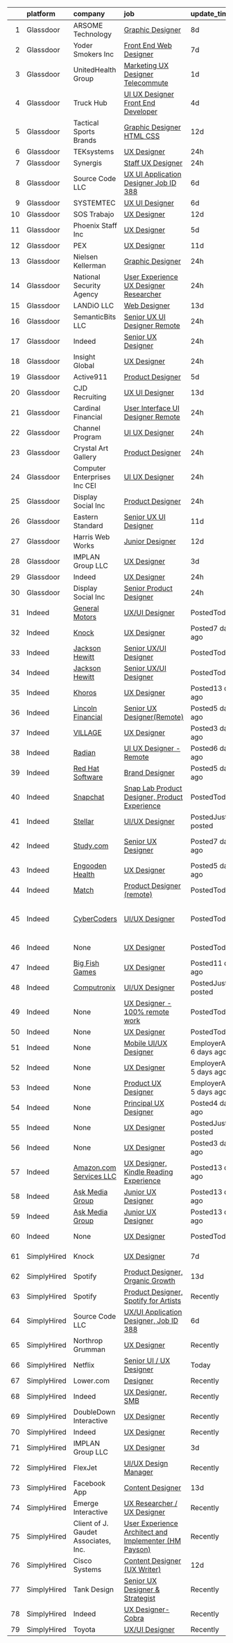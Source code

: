 

|    | platform    | company                                                                 | job                                                                                                                                                                                                                                                                                                                                                                                                                                                                                                                                                                                                                                                                                                                                                                                                                                                                                                                                                                                                                                                                                                                                                                                                                                                                                                                           | update_time               | location                                                 |
|---:|:------------|:------------------------------------------------------------------------|:------------------------------------------------------------------------------------------------------------------------------------------------------------------------------------------------------------------------------------------------------------------------------------------------------------------------------------------------------------------------------------------------------------------------------------------------------------------------------------------------------------------------------------------------------------------------------------------------------------------------------------------------------------------------------------------------------------------------------------------------------------------------------------------------------------------------------------------------------------------------------------------------------------------------------------------------------------------------------------------------------------------------------------------------------------------------------------------------------------------------------------------------------------------------------------------------------------------------------------------------------------------------------------------------------------------------------|:--------------------------|:---------------------------------------------------------|
|  1 | Glassdoor   | ARSOME Technology                                                       | [Graphic Designer](https://www.glassdoor.com/partner/jobListing.htm?pos=125&ao=1110586&s=58&guid=0000017e23db6dbbbb25164506a572d9&src=GD_JOB_AD&t=SR&vt=w&ea=1&cs=1_c16c5d3e&cb=1641279090459&jobListingId=1007529154973&cpc=036CEF58F9688075&jrtk=3-0-1fohtmrf03o7m001-1fohtmrfdu48m801-e93eb745f665b2c8--6NYlbfkN0Cp_WSJKd_Pz82imZmURPbhd3kYBsiZi4lpMLOH6vOlLMSuHo3_KplJgJTQ1p1JWB6FpuGjP6a-F6efkannkN7-g0T0UWV6FoJ-c6-GXvZjOpnSUryE7PRcD0QBiDnOx7OUdp0Ef4wOJKw_D7LBH2fT8TLqYPGE5DfAB56XZ9CspsHrKvhTfn_Zwl1mro0ycfCTFIaGWElAo4YVEp0jRMh03wN0PypotMDtWlfBJ1B9ve-KdGuHSv-KH5YXagGsp9AvO0rwiIR3BFj0sFw-4hCdW5kZMw0z5wZZhIUiVKEHmC-llW-kK5oDXezdA3Wqg49Kiaz5SO0IIv3QVjBhGSix-2P-SWE-B5KzaDNN_T_XrQHrjeiT83Gor1wjSo7i_SVbDSgy4cKk7gBVRxLH_fbBd98S-EmxkfG-d9hxuvsrrn9CJTGD8vd84TldETxLd3X3038DrVUcOLEh-wTApG_mCyFeuI7EV1d9g7kHqRYKqg%3D%3D)                                                                                                                                                                                                                                                                                                                                                                                                                                                                                       | 8d                        | Hartford, CT                                             |
|  2 | Glassdoor   | Yoder Smokers Inc                                                       | [Front End Web Designer](https://www.glassdoor.com/partner/jobListing.htm?pos=104&ao=1110586&s=58&guid=0000017e23db6dbbbb25164506a572d9&src=GD_JOB_AD&t=SR&vt=w&ea=1&cs=1_06fb4040&cb=1641279090453&jobListingId=1007531161720&cpc=F5D43257E3E73E36&jrtk=3-0-1fohtmrf03o7m001-1fohtmrfdu48m801-6aa9d292058de38e--6NYlbfkN0C2SVAOpOeIWQkPp9EeCSLxTLheLRty2uanDx8E9nXZ3nTSPwj8hfD9xU37MquzBMTS9vSdm0ANnolAix31sbNjT7gqTuDmUAZyQ3hqSfhjnsd8njFkE_6sI-4NGj9vBFrVtwsvqc3yp8wdPgcQRGonz4X_-esot6b2pUxyFKsHnem2WB0vgq1N95TYW8nyMSlRPT8EOIrGwybdUxhPnJoP5Rc2Zs3zFPsiawdUP1HLBqtILKwayOvex65lX_zoUtWADvfRnXjFk51XMRoe8umLK2_VbZXttY8WdVR9rp9Z3XJybh32MfQVTJ3FklSTR06FFQtncY02muTsToLapI67VgFQmUeWfbdq20YTfObS6TBlMFYMTq1EWY0AHKwBXBMoQOPahOB3PkjyOAYW_w-bkJR8TdmvZx1RAT2p4BlqhgI_vXbIEr2Y6mGYhhLEasMt5Zd6DBUZDOkGPgLW0uUUrubzYp25O9QeDc6qiEFzcLXhZ7tB1AKxzrcvfTLaXtc%3D)                                                                                                                                                                                                                                                                                                                                                                                                                                                               | 7d                        | Hutchinson, KS                                           |
|  3 | Glassdoor   | UnitedHealth Group                                                      | [Marketing UX Designer   Telecommute](https://www.glassdoor.com/partner/jobListing.htm?pos=126&ao=1110586&s=58&guid=0000017e23db6dbbbb25164506a572d9&src=GD_JOB_AD&t=SR&vt=w&cs=1_8d52568f&cb=1641279090458&jobListingId=1007538911808&cpc=6A22310A23505C64&jrtk=3-0-1fohtmrf03o7m001-1fohtmrfdu48m801-a393f5f41bc43c1c--6NYlbfkN0C8O9VKdOj_1Zh75e9_CvYhSsWVxS1Pvi5WUWhsf4w7FMjSTAowmFFoqVM-XPTMH2rrtGImdO7zLEg_F_4FBv5mO7ikunqI3rhjuxXCmQGc7UhjCZ-rmOQJ4WB_wFrlrqDEetdFyURXwl_Y89UrXIBLJzJK0Ax8ZPJH_c0iMuohTMtrKdUVZLY2RCkKNgc7YAyQLU9vGMJTRxr7QUyuvS95y5xmgqBeX_PT-DT353A6UrTvTn4mebUe-REM9yRN9GAiKxkNpg1GG85K_JV6PckOGvgEqvKi_gdngWUkEuijMAedqqZX5GvfyaWKfB5nBfW2qkdBj9vzmQaiJD4maWi9EMJwUSItzSiWRRlc8EH_9V84jJd4eBnxdpy-c-JBeDELDT8DktD6ZKouE3RjPem2Uzz0OTW96GToaofOCl-_JA%3D%3D)                                                                                                                                                                                                                                                                                                                                                                                                                                                                                                                                         | 1d                        | Indianapolis, IN                                         |
|  4 | Glassdoor   | Truck Hub                                                               | [UI   UX Designer  Front End Developer ](https://www.glassdoor.com/partner/jobListing.htm?pos=111&ao=1110586&s=58&guid=0000017e23db6dbbbb25164506a572d9&src=GD_JOB_AD&t=SR&vt=w&ea=1&cs=1_7c7b7b27&cb=1641279090454&jobListingId=1007534761777&cpc=F793441F64F6F721&jrtk=3-0-1fohtmrf03o7m001-1fohtmrfdu48m801-bc01dcf79fd546f1--6NYlbfkN0CJXu1NPOpwz58AowAQdgaMxN2-dVWuUdxFGqPUAjuE_IHal70SIYX98TzuM5-1IRvy1UCxGLOcyNNQzyHcEhktOQ-LGAT5EEeEqRt5oYcfA74XEacn4SneQLsFIXHM70WJiIJlLzKAX7h8DKB5Mpf_Hl5S6rqvu9AV5wCXq0Qm8GFK8Jv7AtAZs5c9yIA33ZfSkGwOmdWAF3M-VlpHvnpvX2EU77WIcW5dGBoi_jH-nou3b6Vxxk_-fZm-8Ie13tEISQRlg83Y49dweL9hUKQrxxrAJ6C87qg5vK4QDusuW9-5JdTjLOsPa1VB_1VOFY_L0Kg9AlacWCh-4BENHxhedrpOXgz8HcFhdXj4Ammie11PAwguJ-stUnpW-Y3MiRCT2GQD9UEk8Tu52xU_GEYufXPG7r93CuEaGDx21NOmd2TpWETWpeNrnJAo_2h6D9vvse8TwFXORKjeCfENXgub7aPScIhE_TiYk1RIK2Dye3MJM3GOHlGM3IF3Sv9c4qk%3D)                                                                                                                                                                                                                                                                                                                                                                                                                                               | 4d                        | Miami, FL                                                |
|  5 | Glassdoor   | Tactical Sports Brands                                                  | [Graphic Designer   HTML CSS](https://www.glassdoor.com/partner/jobListing.htm?pos=105&ao=1110586&s=58&guid=0000017e23db6dbbbb25164506a572d9&src=GD_JOB_AD&t=SR&vt=w&ea=1&cs=1_210fcdb6&cb=1641279090453&jobListingId=1007523545955&cpc=3E251C7E648E8D76&jrtk=3-0-1fohtmrf03o7m001-1fohtmrfdu48m801-286b765a720a256f--6NYlbfkN0Af7IH--f52cTUDwFMUanxXcd3NiV5wYJyzlyk1G5yRESs7qkmAiffGLKqqn-U2rW-jW3m86pLRt3uxz6o9Pq_3XC-MXvAarqKsn0d63ZKSkWIjbG4EDYDIdN3TrthN-bjQSEzPXkQFFPgzkroyD0P1MMpkG5BAsvU8-5xTBzBGEDa0JsfrOH5svKjua2JZP_JpQrSm99V3jrmfbmCezju42dSzaPm7BCmAgqQQhXbNyUctWQmGza0-ojlWw6j4999KNyOWIovx1EZZ87XCAt7zzUu7g2oQWCghrYwQjSoM4ByOWDZlwHLTOFwLGU3kkNxwIeuukomuqFdW3yuWcQ6YnrgTg5u_IZ7Oe2rLb7YTE8_wCir5WGmdXkA9UDcXaAdkdvv2_XZETnQ2BPvNuIM94xjk59NhXwMm6L-zkR_vRW12rVFzwYvW_mINtmqxaIWIVW4ZsQ0GtqKYc_nehv1AcRNzHkbH0gLGqnVBBTdBIsbQxJkkQJSlpDenR7OlEQQ%3D)                                                                                                                                                                                                                                                                                                                                                                                                                                                          | 12d                       | Remote                                                   |
|  6 | Glassdoor   | TEKsystems                                                              | [UX Designer](https://www.glassdoor.com/partner/jobListing.htm?pos=128&ao=1110586&s=58&guid=0000017e23db6dbbbb25164506a572d9&src=GD_JOB_AD&t=SR&vt=w&cs=1_eee095c9&cb=1641279090459&jobListingId=1007540841601&cpc=9952A63AB06E78AD&jrtk=3-0-1fohtmrf03o7m001-1fohtmrfdu48m801-14191e141efb7f76--6NYlbfkN0AuKz8EBO1xHDEL7V2YF9xF3dC_I9B9i-Zw2Jh8clPMK9BxhHDJszxSyW718EipT5Pc5-ipkanTWlgTtJFSCj_6ODuAtbmxbORy8R7MkHzA5V62LVierXJl46pB4pb_10GQw8SjMkjaBoJJKz-UJ3DpEint2axP4S9ZTkNa2CccmacyhlDfz-9cveWVdRWGkiiUVqQbxUYPi9N6VOGN0ZVTwdIA-LV65L2w5P0CvZW5qrBIOlXgnvFqasdtzCoXWsB9vfJmsliiNCP8vStEHeYIQnacYKPMAjPih3Dw-SqVf8VimNt4WXixIfNwRVeuVYxawq0jnEpMW4Yaq0zPYS70_Bw6aIqw-F9CAsAaxCO9SJi_QWwZAERXLWBdrNwA9mzHQx8N_qqufRB0QUi-qHoiaDhWmadoHCfV5IH2RKKkt1xItbvOFOYRqJ1uHV30G5PcNF2hPAjqQNvVEbsz-vPU3jyShOX5AXNrOVWooI9wB8QfEL6gVYHtF8eT3sT6m84jB7Pq65qgvck_qlwllBhg5ZVA17dIoSJFjKEbamltOXWwV1ItFTsYBqOgw1N_xnA0swzVoR9vPffn1A82zw1zjhRoY-EiKYLKmqfFDpZkaoG83YiFxHWotZxNqH2paHLn1n_RgE6btCVOhxOPA3DnIXJYKycHlGs4Ji0iC__TTQxx95AYNj4TRTGANQo1-peSILOFBf0nNQLqoJ_XRwpI1qaWjoE7t2JMu1mkBPm5FTq3ni-qSSER_uK0hr4iRWC8S6IIQSeD02jW87f1yGLnhwpIxWJytozhWgMBTcZK69GxywY84BV_aW89NccNrkcHTsY_Xruk85NKfv2oLtGSmH3vzXFGwpmjymk6oCVSrg3liCjaKMBKgnVeGEs1qg_BC9DvewwwO-DDrghIE0DBBB_Y__VcEkToPTugmBjKNs1OU-6qxHkmFPccFFwtBlWkBiYMh9S36w%3D%3D) | 24h                       | La Crosse, WI                                            |
|  7 | Glassdoor   | Synergis                                                                | [Staff UX Designer](https://www.glassdoor.com/partner/jobListing.htm?pos=121&ao=1110586&s=58&guid=0000017e23db6dbbbb25164506a572d9&src=GD_JOB_AD&t=SR&vt=w&ea=1&cs=1_00ef7537&cb=1641279090458&jobListingId=1007539723570&cpc=BBD63848FB84346C&jrtk=3-0-1fohtmrf03o7m001-1fohtmrfdu48m801-56f156ca3a81406d--6NYlbfkN0DW_ZuMbP_m-EQUZBg93ahRtEkkdXdviKhoJnsIHoZm_Bzf5R8b_260hvBh4tWqlvgNJqmBNboQ7PVP8PDQ7UUn1ykdz7kZej0hIsaq34qOxiuuOYPNn_R2aNmqHYCG-nRIi_t5fX_tUAlggI7pVVRxx8oInrtSHH3uEKPgCVbjrAiu5MDozyQsemMxTt2Cn2wtXiyGTiOgSo2LeqkDmEwGzTHvL_mGWO-R5izjYRfrjC5gZ7n1zvOwY_9MShhr76vdJolDeLCAdnd6gxxwhCelWyLLkbpJgzq2goQJCnzJrEUEvLonnSxvDLCrn9LqCkZuS-TpuRHcASM_KBDF-_lFMekRGav8WG1-Ea9aCDsImvT5N4xjWKpJWkcokxvy4pBMpziHxJICnC7KtMAdezswO1t1Ov5dkVH_wCnSiHEE0K1ukn26ddJi3HmSKLy0cH-gRQnuHONrDWU1781Nv4lfoMD-WFa49KNWognlRaYQJBdbab4VDHYJ0I0xt4FZbaE%3D)                                                                                                                                                                                                                                                                                                                                                                                                                                                                    | 24h                       | Remote                                                   |
|  8 | Glassdoor   | Source Code LLC                                                         | [UX UI Application Designer  Job ID 388](https://www.glassdoor.com/partner/jobListing.htm?pos=114&ao=1110586&s=58&guid=0000017e23db6dbbbb25164506a572d9&src=GD_JOB_AD&t=SR&vt=w&ea=1&cs=1_2c5e2a99&cb=1641279090454&jobListingId=1007532734909&cpc=C5F9C09AE97B3D2F&jrtk=3-0-1fohtmrf03o7m001-1fohtmrfdu48m801-6492e6ad65004256--6NYlbfkN0CCqeYyu5DAadHhVfAJuFzWsXa-DcewgspW3QgJmsIKi3I-FSeTMKih8Kr09gZtHiV75P1cR8bwWhxmwVetPArJK4_HQFmYYdn0_PbKOtEhKOSKcYHsbEVxL9UvyGw_CbKH8_o976Vv59FooidNilpaj7QkHfx96JnolCP3ZsNrPn8NZ8Sc23-8i4hMp1qhTZ_-ESs9Mp3qhMPpxdBWqOgkarGi1RP--M38h3i2Woa0miFYytFvZIyRC9yy5z7Cl6KHW-SsAtuHHQNtyft3j5zFEhx4BUjAWcEjg7SUeLqriKTTMF7tCkgQ4yyotMkZ7pTHsyOeSy2tI9YxC8kBm5aO34flKsfselyh0AkZsFw-mJAhqQ5bxxjC34DUWn7qA1HvmAwu7BXqDEPEFxTxcC9v8EX0f1BZmgPoU05ooqD8X8zs-XPgQv4qbKYSfsA8RU3lb2sF3vkjhI6wYgQJUbE3vrvRjjJCpS7tRXp81vA--DEtK4SkmgyBchUzd_cy4S593WrfQPoKRg%3D%3D)                                                                                                                                                                                                                                                                                                                                                                                                                                 | 6d                        | Norwood, MA                                              |
|  9 | Glassdoor   | SYSTEMTEC                                                               | [UX UI Designer](https://www.glassdoor.com/partner/jobListing.htm?pos=117&ao=1110586&s=58&guid=0000017e23db6dbbbb25164506a572d9&src=GD_JOB_AD&t=SR&vt=w&ea=1&cs=1_04035ac2&cb=1641279090454&jobListingId=1007532722875&cpc=AF770993EC679D41&jrtk=3-0-1fohtmrf03o7m001-1fohtmrfdu48m801-deb8fe973ade56da--6NYlbfkN0CNeHUGD7Ue-b3jekiDNDEjo8IY_lj4hSgB0hvmEtWZMBpDCaCGlbtOmcLf53Zw-H3wNwXMn0nXFCxNYG2E9SllruAgQuvaTVKDq9rlx0Q4yUqlQhwALg_VGwqay89Pr57_2qURMzUvzQh_hrNLUlIi_k6rrD7LPxqULmScaGzV7tRUxtflKYhHvKFUgZ6xRt9VPwY_3Z_rcxIq80XBdNaYkpLdx-8is_BhWDDOqOO0FmozBcHIDoS82d2Sp9vawIfLMePVGHecjXSQQZwREjL8J2WbRxYPMs3DVYdh2qXZUDiwFq3THbD1HgNPyFXcnRQMDlNcfoADCkjKjT19KWIxLERj2gu1gItUuyY-Stuym4MUW_VX1R31g3fI_2yxONWegXRXy9CX1zRghPqyoDNOAb9feiKo4WodE6-95ARLRT2SiQRc_YvDWCEv19e1Bqf7TlrfhrBB98SZ2JOVav5PNHYTBPNFQdnB9ObIuzL2wdtvzpafj0-a)                                                                                                                                                                                                                                                                                                                                                                                                                                                                                     | 6d                        | Remote                                                   |
| 10 | Glassdoor   | SOS Trabajo                                                             | [UX Designer](https://www.glassdoor.com/partner/jobListing.htm?pos=123&ao=1110586&s=58&guid=0000017e23db6dbbbb25164506a572d9&src=GD_JOB_AD&t=SR&vt=w&ea=1&cs=1_822d2468&cb=1641279090458&jobListingId=1007523290454&cpc=92BEE8AC7E71C1CB&jrtk=3-0-1fohtmrf03o7m001-1fohtmrfdu48m801-e01462d2b9e97a24--6NYlbfkN0Bmd2SUdZWO_FN2gOsxV98R02DsRcDRSHu_6SKQovMi7z5WJ90sXcaoHyPZuLhWeMXF60U6sV5rrCqG2ymw3AHRcOdG1QDqNftdZYxOCZLNy9GLJuH7gZsPSMoHtv3rKMpKTiQkaF_g6NvBN8-aXx1FFl60CT25LqOamnYfM4rio3pECvBxEfbuGJvqhICb3Elf1KqyFBuWEuNgDaI4906iT9cWfYoTX5rNYUajceDhPm956bDpm5JRyjNqMbhHoy4FUfPtSHMqoQ6qwbKlA1uMbjOt_r0Q28-qatQBriZPHkPsLffQqd0isSoF9vtuaLA9iuzp3NiOrVNqnktAQMkEu0d-pZnvPuciejiIhriugipUz3t59NV_U1x1BeMD7FAEpCg16ZD_17fQ7sRTcBdUlc4mq1rbh8TP8AmqaJFk4jf821u4e1KqapLQfD-0d9syojAy8SjcTMiRIO96CK9eNfEumLMQggrcIkveJVMR7L0jLOmzxCAa)                                                                                                                                                                                                                                                                                                                                                                                                                                                                                        | 12d                       | San Juan, PR                                             |
| 11 | Glassdoor   | Phoenix Staff Inc                                                       | [UX Designer](https://www.glassdoor.com/partner/jobListing.htm?pos=109&ao=1110586&s=58&guid=0000017e23db6dbbbb25164506a572d9&src=GD_JOB_AD&t=SR&vt=w&ea=1&cs=1_9a6b59d3&cb=1641279090453&jobListingId=1007533792688&cpc=F0881FB4B112A732&jrtk=3-0-1fohtmrf03o7m001-1fohtmrfdu48m801-76d244ad5007a3e3--6NYlbfkN0DucZgxH3H254ZWrULlwIuMntvpu7wBht30ynsf6VkOu-YqDOBIziVEOf42lPRVHM6NxFat97HuazH60BXATMGngapVDQiug2kaq8sBBkHDlxbdA6Z8xD4qzpDbCsB7GpIYxTCE-YishJ2quOKCq9FUABK9lvoAOP8-0U2c1h05pfNQstGmH-c8EyK8YPgj4_QPzGOOrBGFO2Gv9Q2SItrjJyXkzmoQrPOVdFB787V684b1ImH4xlKVC42euihRYF8v0j6Rqc46bKIkwwun0XmS3RENwWjbTbFDExgkpFQ9A690ZYMQvgyUNwizMQ3BOBKzwO8iOXc_Sw_A4DLiG0N-NWyrAxmM2oHRfcLaDAgTkUONDutt3vZxY1mThPChdSipMyiG2oPKTUr2qoe6wgfRq1A8coIMKB9jrMXzguAQt0A9hx_pOVaZX_qzihWdRLKjDnNz7Fz-l_rjoLIUp45VRvlGSb4yzBvwOiJbgUiLCg%3D%3D)                                                                                                                                                                                                                                                                                                                                                                                                                                                                                            | 5d                        | Scottsdale, AZ                                           |
| 12 | Glassdoor   | PEX                                                                     | [UX Designer](https://www.glassdoor.com/partner/jobListing.htm?pos=110&ao=1110586&s=58&guid=0000017e23db6dbbbb25164506a572d9&src=GD_JOB_AD&t=SR&vt=w&ea=1&cs=1_409c80bd&cb=1641279090454&jobListingId=1007526925954&cpc=64DC0C913FDBAADD&jrtk=3-0-1fohtmrf03o7m001-1fohtmrfdu48m801-4124aa17fe21ae14--6NYlbfkN0BWOaOQHh-2Tds6ymJU47ADLnqcU_8tRFhGLaPfVv6QJH-QvC-fGeFl1B9cbhVDal-SOcGYtrqvVHQr4s5wpa9DEJ_8vmEXPBB9HKMj2FlYahe0UP6SYUMhmAKbqucianUUZrItFJf53uwK7XCFWUInIdBty95GmapT7fzIxxw7Pv1YIVErvfXs2cLDMblgIcabhHbY4qmvEVngsO__FWzaTN_R0yUwRKJyWmGdl60mEfH_LYhLMRyotNRY548IE1MmOILeKTps8AaTxi4B1yVDfFFzi-ccZQW-EA8ft9zvHXF5rl-csldXlfE18xgoYyUY3idkDGEMzjY-RSphnYiAMCEMhLBXM68YZMgvbKyzy8367HJj8i8rwburz9oIlZ4vAMOMAvDB-KBt6EYwgqmJckD0dJHamMj_VGj28IbPDUEA2wanlrEkRjTzY2BGaMSGoymURzL1jmKmGM0Hlz_FplHcJqZWm0-_5ItKt3fy5cdE4ylvJ1rm5khxfLHky1mz_R9-M2id1O9Izjhtdu61RutjE-KNZdBSqz2ymqi65BNNWy9DoFD9Mq5tBc0OAy_c4X78FipsVJgI46-1Egunsf99FydCMcrH_-LZv3L2x_ewzbLyGLwKMrCYUBmF4630_ECfgtsfXRCGtYyN7vCRTp0LAUnuAzkHTMxueoWhtUPsYd9pLr3oZBA8Rb55MHha-foi8xfV9TqRweMjOMXlNLHUxXYB1xE%3D)                                                                                                                                                                                                                                          | 11d                       | New York, NY                                             |
| 13 | Glassdoor   | Nielsen Kellerman                                                       | [Graphic Designer](https://www.glassdoor.com/partner/jobListing.htm?pos=130&ao=1110586&s=58&guid=0000017e23db6dbbbb25164506a572d9&src=GD_JOB_AD&t=SR&vt=w&ea=1&cs=1_057b75ba&cb=1641279090460&jobListingId=1007540323623&cpc=AF1E4A3695F490BE&jrtk=3-0-1fohtmrf03o7m001-1fohtmrfdu48m801-0559824dedfe22a5--6NYlbfkN0CErjmJQqXtQwu6lsGfwuOgvjOTQ_pY-83r5lEWNTOh_j5Z-s4WIvJXxJxSlt6PVVAdJwy8OMK7GQYeRvA-tbBSnyqYrgm0T3TnOWkW2qqqDX0xefDIPvbCOLEWH7-SkbQEr3t3Vnga4tL8LksvPpY0eae3ytxhpEjW5NQ_YJdDwDpuba85wqzlC8V6uPxr7z1Vv5qepvEeHGzwd7pOxWIAYNV1rrO4SSt-HO2FvUe4WAVOTDCqjyE0gIHbl5LqNgj_xcnAKIKUrrPhEt03Jepj1du055toY4Ra3ucfYerj_l6j460gZTv6K2zwIBDAeq0zWjKeJ3V9qqG6Y2_gjP_h4EK-aL2NyObseZnueWBQYOwOm0B_6AmhT4lWmelWgpdXs6lPW6yy5J3MvQ4Wkz4aXZc8x_cYdoRnl6IFV_c2GXp-kKvI_jBKxd0eo9ZH-aHKtxKX9cVct-y5atNyqvoFAH5kRGPjsuz6bSLMwUkKEjBAkbQHm6Ga)                                                                                                                                                                                                                                                                                                                                                                                                                                                                                   | 24h                       | Boothwyn, PA                                             |
| 14 | Glassdoor   | National Security Agency                                                | [User Experience  UX  Designer Researcher](https://www.glassdoor.com/partner/jobListing.htm?pos=108&ao=1110586&s=58&guid=0000017e23db6dbbbb25164506a572d9&src=GD_JOB_AD&t=SR&vt=w&cs=1_7cb15d52&cb=1641279090453&jobListingId=1007539368888&cpc=7E331B339EFC28D0&jrtk=3-0-1fohtmrf03o7m001-1fohtmrfdu48m801-040ca037160bba89--6NYlbfkN0AC5S5KfpcrE62cRuYLg6qW_HWiPjKHP06qk-AGfbwYtGlr3wcSMURH9oqKq1q2FCcWMa7_0rMHF7nqVQxsODBbfEHtlcRXTmib_bXQDdZ_V12-OyRADA4yBSo1vQh-FLanZwBHqpFUDcs3qBhR_XkHN3O8PK-kRY402jwB7hnLPyJQlnKtAoUrwUDBo-Pu_Kp4JKn1vjMJYN9hPOQN9eLCY12VJOMiEF8aqF7h_I6So4uRD_bvMbITzDgbgLFgrP3Zajl-ODtzhaRJg1ZGLXjq8_zRsRaCr55VvG1Yt1iDvADR5fcKw9ba2Wdqp3TMfK2P_stjMZ_FrPU1HGyX18p029I-eEMV-B7s-QRLZYwMCTCPbKJhX3MAx1g974el7RPArYp-h1h5YvcMJkYFrE4vxsyzn_02eTG_u_zARuRoKHkyCrR9hrzxIugUVlYjtBsA_z4gG4ZBcgNUA0pbN2UmoCMCl0mPgWg%3D)                                                                                                                                                                                                                                                                                                                                                                                                                                                                                  | 24h                       | Fort Meade, MD                                           |
| 15 | Glassdoor   | LANDiO  LLC                                                             | [Web Designer](https://www.glassdoor.com/partner/jobListing.htm?pos=115&ao=1110586&s=58&guid=0000017e23db6dbbbb25164506a572d9&src=GD_JOB_AD&t=SR&vt=w&ea=1&cs=1_0642a5f9&cb=1641279090454&jobListingId=1007521220776&cpc=88C71AD61D38E582&jrtk=3-0-1fohtmrf03o7m001-1fohtmrfdu48m801-f94927a52445bd8d--6NYlbfkN0C2ruSLbldHgJRxGqX58M4ekFWuaOJ1Xy3nZgzYPyc2K_BjTyQhyOQlX7qORzXZ2ronPVF1jVQPTFpQ9iM-iQiPSGudmQ2wacZ_2loyZ80jVLFeTjRfMO7igjg952WeLhWuHL43bA8Af4_KFku5UUyIfhkOpe7pCWonxCjHcLj0TPlupRSWbKwvth1CTNWc7lOydpsU07lwXqyHvv8W7CRWfwe2WHfa8z2qnqtrLl8vBCPiISvr2xpsJs9H9_95-2vxaQ11qUnAQybzdl5VL4Xe-9zfN7Mah17jsDdKIwHj9BxNeCrM6-bOOKMZJXA4gVoGRjayFz6-_NDhqC2EmmpDtizVGlgBe3hzuRp6y6m6m_miUyLEDePqXZtLXeQUTDk44UMy4WUJiwO-AzrGqkd02A3RrgInK8pQeeIkQcMYd3Y81wSpjwElXjx2ndPspmQxzm5PFNJhGYD5jcrKoPlUX43HLXFybdKVOHUVJJYJUQ%3D%3D)                                                                                                                                                                                                                                                                                                                                                                                                                                                                                           | 13d                       | Sedona, AZ                                               |
| 16 | Glassdoor   | SemanticBits LLC                                                        | [Senior UX UI Designer   Remote](https://www.glassdoor.com/partner/jobListing.htm?pos=127&ao=1110586&s=58&guid=0000017e23db6dbbbb25164506a572d9&src=GD_JOB_AD&t=SR&vt=w&ea=1&cs=1_9c38d939&cb=1641279090459&jobListingId=1007540983563&cpc=18C9CE28155C17C5&jrtk=3-0-1fohtmrf03o7m001-1fohtmrfdu48m801-cd38f5cb356af243--6NYlbfkN0BxmNod1rWr7hmeuQGmVuAIvmx_E0Ms9JF_1bsaXh8lwlZOZsL8V3Tj88c_7jbCyDgFEGqbNKTRCscD5H8McNBGtkm9PwleWmA7V1uXe1zorMytvDTzt6wrxffMwj_PXkpAPQG_cljH-0JTDwcKuLmz8JOAxZsmNt-KceM-nqfDhyHINY4kSyjS3QigR_a02vH1FYSUUaY-Z6erOZmdFT6HnJ1WMjkARKcOtXd1Q4fjZqW-dHM7ZJ53BdMSutr0jkJhCtFNjoYOuw7mK_49yrpZ1fTQ0JTAx66kEP0-bHyyATkSNR3vvg6NDh9EI7O5DBNmw10JbE1yLlmXAkePKtvBsnw8FFzXHvN-krDhNgO8Q9T0LhJo5XjgJCyvEwxRYUzK8iyvCywPgpmcF9gaIeLX33YiMeCf4iu32h4j1XhCYx-op810jXVK-vgzs_StLvfx67dgSxogj2hBJnYx1j7hivr_Nb7Q_B17eDUMk_nB6SL5keGOdBPa)                                                                                                                                                                                                                                                                                                                                                                                                                                                                     | 24h                       | Remote                                                   |
| 17 | Glassdoor   | Indeed                                                                  | [Senior UX Designer](https://www.glassdoor.com/partner/jobListing.htm?pos=118&ao=1110586&s=58&guid=0000017e23db6dbbbb25164506a572d9&src=GD_JOB_AD&t=SR&vt=w&cs=1_befc345d&cb=1641279090455&jobListingId=1007539759074&cpc=ACAF1607C5C1E404&jrtk=3-0-1fohtmrf03o7m001-1fohtmrfdu48m801-c99daa5ff038471f--6NYlbfkN0CiRNM7CVr8YueLFKlzwbFWI0o7IjV438l4sVrvKZ0flj37geW1YDBjfglG51LkI6gRuft9ZYvbDww3H96C-SjYUk6QJK1mnfEvQPcB0xf_R3_psCp4vkglCgw-2lCRXSVKVATaW8OsePZXjWaL_n1x8RE32V3qYZ6yd5vM7Z_W9ir_2ibXcYpKoUT2VZa0gS5sOz8AA0OK6-oblMM7J0VdSdND1mUftcM8MGmmJh2Dv25e_3qI0zJ3_kdf2zY2xHbSatjIMEVLYODYPS7ekE_dv5hsDWK79kUFMe15-uaFy5Y2p-4_8DX-s7utLxvSJc7VJPkFyZ4rf8lE1VGGumZgVk2tJHTnHP5ifLldvqQ2SjqPztVNxUIqxonqMZ3ihcTsV5DLr7tdiPFE0DVpyhC5bUav6G4awbGdTEqW57KNEsptOF-DZbSde_yB5ZucLhkBxXI5_lXndiUcakLwwO1Tg4AVUsYPTOFOrrGRQH8q78Sg9AwmaEKKaH41O-cDMns%3D)                                                                                                                                                                                                                                                                                                                                                                                                                                                                        | 24h                       | Remote                                                   |
| 18 | Glassdoor   | Insight Global                                                          | [UX Designer](https://www.glassdoor.com/partner/jobListing.htm?pos=116&ao=1110586&s=58&guid=0000017e23db6dbbbb25164506a572d9&src=GD_JOB_AD&t=SR&vt=w&ea=1&cs=1_75f1e856&cb=1641279090454&jobListingId=1007540656036&cpc=BA15C3E50D27FFE8&jrtk=3-0-1fohtmrf03o7m001-1fohtmrfdu48m801-cd00b48aa0960c54--6NYlbfkN0BKkHZu3wF05EeDimN_p6sYpKCMArvwa95YdH7UpkaBCi52Bcb3JNt3rsnWVZsKz_xML6ll1JjLyPi9IDUjWVGOWf-ZQ0TAuBowIRVuY7QLJBoeqdAtTTZZOPJew5NKhmfAAMq0tWhhxxO-Q4ZIm1kKHGx3rQOYQMxO0U7xC8PweNpfUHNwwOHWW_xK36Ja2MdpF7LOlDCpQyZ3x0yebdYvX9-8tyxR6pv8-chSXTu_xHGJ1O5g0I4EfeBwz8SZsVxQLbGXuIROF2wsZ9oeCaPSV9QKQC0-Wqg0NNti1166IkOdcaZU6eGES4nx877sLeEPDUNRagZuv5Nn7KKS5HryQVc10i-nneQrd6jDrv6KJICBEOoacME4DXvrz5f91_LPkoIshmDTSb_q5WfgCGnLa8-J3SKXhtvBWdVC9WCRM9kOctphYOn6_61j--T6q0iC-7rHKT-89NinqOHx2ED6wKIIjL7iUGW8Yk8JAk40af0eDpoz0OwBQEtWEzTh8uQDL3Czb1LMeg%3D%3D)                                                                                                                                                                                                                                                                                                                                                                                                                                                            | 24h                       | Remote                                                   |
| 19 | Glassdoor   | Active911                                                               | [Product Designer](https://www.glassdoor.com/partner/jobListing.htm?pos=103&ao=1110586&s=58&guid=0000017e23db6dbbbb25164506a572d9&src=GD_JOB_AD&t=SR&vt=w&ea=1&cs=1_794b70ed&cb=1641279090452&jobListingId=1007533831137&cpc=555ADD10F5BC937C&jrtk=3-0-1fohtmrf03o7m001-1fohtmrfdu48m801-2be87a7697995eed--6NYlbfkN0BMMtpKW6_lf3BqmHdxEhz8Eh1zzLYA3jz_OFRxp4BuIGOXW2Kz0iblx2r8EYfyyzzqmOMnJSrJro3zZCEl1dgor9V1tOWtsOOICY4yigGpddWErYYZaFO0LlRhfoxz9yvEXArVMnrH4ERN_O7-0QV86smFmI8J1CbIDPdzZurAG3LyZEa3XvSITB4tp7m2d43bdc2Tb57nyMMvRqejrdkzgWzbA5FLoWTuYAmWDk_p_uLdXFKFKRSJA8B2xvkIgqvwiYsmggixDkqSned49mMNJMBDtSYZxxomwp_UVGVWiAce_ml5im-g8t1-NFFoa8WtfBI4G2Ak_zmb8XGB_YUOh-4096ZbycyiT3mRxsJ6U-OSyPOoTRjhP4RgDsMn-GjFTQ8vRdyW_mU18tD-OLAkFjFRMzv3gLZSnJStG9x281ThrpWjfkrf5frZikERdeDb7noRex8ZsrPEiD99CR1lCtNFZjJqdA2ERL306tv2GFKMTADMOKAo)                                                                                                                                                                                                                                                                                                                                                                                                                                                                                   | 5d                        | Albany, OR                                               |
| 20 | Glassdoor   | CJD Recruiting                                                          | [UX UI Designer](https://www.glassdoor.com/partner/jobListing.htm?pos=124&ao=1110586&s=58&guid=0000017e23db6dbbbb25164506a572d9&src=GD_JOB_AD&t=SR&vt=w&ea=1&cs=1_89c53144&cb=1641279090459&jobListingId=1007521997072&cpc=1FDE87803EF93CD3&jrtk=3-0-1fohtmrf03o7m001-1fohtmrfdu48m801-d7f568e665fd0db6--6NYlbfkN0BK9GXDcakwdiqmeo8o-2GvkYnmPkq7xevAHdeF_847qp19ZICumveEbQOAJZxbuktIlz-LDJxEaZ3WpMwh2Au0_yqf4Y1Y78XjeP56lBGYscxk9a4Q55u7354d16-sW-cw4TLcWG04SL353gnzqh34I5pQuh9j_mEYbDXQaCy01Yo9bDdVCxtTnD-jIWBQG4_uJMaEv059Y4meHnSl_w4nltBp76x21DjBpa2eqT3S3ky5-UPO938WemeBuGJQUWhIX_UJNqyFBQZ73RoNfVWNigfLFVeQq6h5FCp9gQnm6EGenHLhrpZmjLq2hL2elmpV9v4kyYpLmUJDSV4Cut7mUnsyCWXt2Qjmp0GV6BchNqsrV1jayrbU1gl2ZkZnm4537o0_RdSpS_LwdPOCfcMYAIosKK7HXWkyTikQWPxnY5bbs9Aruwr0aRi5uur5FSOdCYOYY0i0RpHXFbwgUVBZH-1CMjwtB10%3D)                                                                                                                                                                                                                                                                                                                                                                                                                                                                                                       | 13d                       | Chicago, IL                                              |
| 21 | Glassdoor   | Cardinal Financial                                                      | [User Interface  UI  Designer   Remote](https://www.glassdoor.com/partner/jobListing.htm?pos=107&ao=1110586&s=58&guid=0000017e23db6dbbbb25164506a572d9&src=GD_JOB_AD&t=SR&vt=w&cs=1_e077b334&cb=1641279090452&jobListingId=1007540098387&cpc=70E6D4E49C80165A&jrtk=3-0-1fohtmrf03o7m001-1fohtmrfdu48m801-2ddf48ec6948876d--6NYlbfkN0B30yKI3a1dXchEF-hVFnDmrliOceUMp3-Q8_ip3IeW4__1awE4bYwi0a4WCXBxGLLTwEBUVlxHEzlCKVHHXo_35CRkdHEm_YNKZCnIzo5rHP0kye__hZDMpmi6SZ8Lsxul1gAmjhyNRtEGRbeOMQfIpNBMm2sbTq372iKwlCFMYx543yHvEIJYiBGlzqu3_PeMewd9uxMVM9DGQDTfG7k1Rn6KB4eZBrjRPDVr_oIFT44-SernPvtw6a9quELqfVmQkokl96PY2MpTq-WvgS4hbsoCecA7vuMM-qZT0kHoYf3hoyGr5E98LL9Pe4bgo6HyVB7RfPYWxhOhIHiG1iQrNSpgdwNsiu1ayOnBOpD-5KCMWbenUYGw1hkzwtsUD-K1N2iouoZ0YDWynBOT5N4ag7v5AUK0qT92GY8wpuEM7CSzVw2H0r-r3d4oOGdcAoRrCgZWM65ePIN4zMJ116356Ha8uWhX2i0og1YCyQPorBfZxnaAdX-NsSrvRoaQkCTpJQvRYRTS-W4f-bn04EFrNWR26grUuSuDZn3tRrzX4dAc9ii743i8u75nXyIkDPs%3D)                                                                                                                                                                                                                                                                                                                                                                                     | 24h                       | Remote                                                   |
| 22 | Glassdoor   | Channel Program                                                         | [UI UX Designer](https://www.glassdoor.com/partner/jobListing.htm?pos=106&ao=1110586&s=58&guid=0000017e23db6dbbbb25164506a572d9&src=GD_JOB_AD&t=SR&vt=w&ea=1&cs=1_46ba63ae&cb=1641279090453&jobListingId=1007540284002&cpc=9FFE37255B2C047E&jrtk=3-0-1fohtmrf03o7m001-1fohtmrfdu48m801-08266b45e4c3eb70--6NYlbfkN0DLxniXb9xd09bch3T7EymxCrgj1jiT2kSu__xrmi42oHgbdDBrqFFgefAYZ9G7D3toWpOF7QBGlxhBaGJjyk-J9ydLN5Edz918O8LYwx01zh2QcBbwnr5OmZDRQCrQDbtIg1QIocVFwIf4VDtwd5sqavNdvzXXkJh40kFK4RULfFqATwVcnt1HELc781VpkfGfdmKuwomecPtskvJs8S5v07sVIJIgkkljXSJ-bQGKUU2kpBen4Qjx7095WJyrPaOuZAGvrQSenILnCGhrpKZv3fh3nFErdlRdtgE7BAnjM7yOzNUbZQw4a5ewp3vjGPygNosLoulwt7ymV3yANiqEFHk-yEJlcPhG_-6l8aHw-3Ti7zW_4Z-sC15mSgQeYVCLMg00Hae0T8YHRu6DKp_9SPO4tHF3QwP-IQJewxOnUo8A5N9uhikToM7aOurDOswBUDhWAGuTGQil81eF5VZx9T5hLwGGKZmGfePRqme6Jst1kAHzFiTCndOVmxXNSsY%3D)                                                                                                                                                                                                                                                                                                                                                                                                                                                                       | 24h                       | Remote                                                   |
| 23 | Glassdoor   | Crystal Art Gallery                                                     | [Product Designer](https://www.glassdoor.com/partner/jobListing.htm?pos=120&ao=1110586&s=58&guid=0000017e23db6dbbbb25164506a572d9&src=GD_JOB_AD&t=SR&vt=w&ea=1&cs=1_4320d61c&cb=1641279090458&jobListingId=1007539906348&cpc=A8EA696C92E7776B&jrtk=3-0-1fohtmrf03o7m001-1fohtmrfdu48m801-a79acfb538de99d6--6NYlbfkN0CXsGEIWLYTz6P4zTlC_ZTz6yTWQp6yjguDcf_bN0QJT2DlyFgtwQEgwMMAPtvURSPFpEIGwtcN_--DwiumjLGvV47RS_XH7xGy9sySQYtN5FJS0BHYMaklCWwz75zR1pjjnoJkGVqP6m95QP88u2PNn-eHALZbMa9qys4mesH-FI6xgZMTbPZa_pS3aU4a0nfuMDtlzYsgdqWQgsM3m8ACe8nyYAWX9Wf20QYJGOdMzFJO1Jwt8zEygs2Iixndt2pXTMEKutAJPNzVlv-B8Dx51PZb8R-imYRwvMzpVYogCH95EaqbDiRDzX8gULO2WopJywg-plGHfHr18qt0jxQhizxQC12vnUSzV4Z4efsrJ0PIGVjr7E2CQl-KCsG2CVRmLELq01aRXpI6cou54y9__dhQt9XV07YVB2tUSbAqw7LMdAahfrhIrOSqCasMelcW6p78K6kJgPidYA_a08ncXJPn5afDDQtuCrvxXj6zAFrF5SY-8X68)                                                                                                                                                                                                                                                                                                                                                                                                                                                                                   | 24h                       | Los Angeles, CA                                          |
| 24 | Glassdoor   | Computer Enterprises  Inc   CEI                                         | [UI UX Designer](https://www.glassdoor.com/partner/jobListing.htm?pos=129&ao=1110586&s=58&guid=0000017e23db6dbbbb25164506a572d9&src=GD_JOB_AD&t=SR&vt=w&ea=1&cs=1_5bbffe13&cb=1641279090460&jobListingId=1007539898008&cpc=26740BCDE5E48596&jrtk=3-0-1fohtmrf03o7m001-1fohtmrfdu48m801-1ea54118ed5e6e81--6NYlbfkN0AVVnl_N3xmP3MApcGA3sr6MLnz8P423WWILI1WvbjE8cyK24kIRQZn4J0yuzj2POJZOY7OiulOBjJb3eSx7gP-jNFWx5gmlr871dPTQateu9bK5GEAmxt1gbNy0_ESVcT-WDSoAShyAMD6xGddJ7miKPkjKCKC5VOusRZJ0ssdawVAFLfEik1Qm2uQJW02vYlERznYfz609GPgRg_fJBoY7JegLVUjJ-61VLx_kDtoaEDkRM4ImSeaEkZn72QmFMc6frMhdiD8ZTtZg5IjIogE8GlkTx__kvuBOQJYGVLemEVrJWqyy5-CeOsdgjGyvDd8aosqrVelAoJG2Z701yZ5PcmXAQcdmoRCuVCndKHTMpPC_XALEOKhXFwLhh7SGLC-5dIyDyGYJdCksrH128QE-8g6L5wVNNd8BduhCjlCherNBFRK6eLJfDztyJ2xrdkzHWR2gwgaH4CRyeOYKQhGY3sGI54D79144CQkdw4F7_4YqeS3Swgw6OGf-iPx3Ps%3D)                                                                                                                                                                                                                                                                                                                                                                                                                                                                       | 24h                       | Remote                                                   |
| 25 | Glassdoor   | Display Social  Inc                                                     | [Product Designer](https://www.glassdoor.com/partner/jobListing.htm?pos=122&ao=1110586&s=58&guid=0000017e23db6dbbbb25164506a572d9&src=GD_JOB_AD&t=SR&vt=w&ea=1&cs=1_93819c94&cb=1641279090458&jobListingId=1007539856591&cpc=6193B0C32834B022&jrtk=3-0-1fohtmrf03o7m001-1fohtmrfdu48m801-aff47703d0c4809a--6NYlbfkN0Cd5ZvLdai7cR0fypH5_WiGezUQesq24dbKuF0ly35ya2kNz2rDSq3G2Bmej9tFe3MBBRoihEFEKZjaY30O044cdkMU9YC8129J94pKPgrNIt_I-SxNBV_9VYG9NVYeK3_FTEus0zjAotsSMAZKC6SgcoyLXIennSEXNSJhH0Mp9qKBPKu8jiyXtgDThSef3wNGW3g0_TjeCPxt67VrKpNihoGqM6p7ah3NW8oo2x7la7FhN_p_y0Cc71IU-ISbuubkqgn6i-mgbm47xCuE_sIpOqRKPfyt9FnvLZ0iCgU4rNCu5UbznHLxYSkOcmVFSkDhZDeHy7hUSSWhBjt9QAhvos8nKHYRl641l2DRJnaHKuoezt5DDbLJEi1tMZCthATrJZRoyradOvwFrD4us2iHElmQR6EdewPh8PISEDfHm4DkSnFNoZAEsJSuZVZU6F39aJ9TAlCYFqfD3coqaY1o-74wN7YTZXDR8bT4CNm45TDNlZOhC3xq)                                                                                                                                                                                                                                                                                                                                                                                                                                                                                   | 24h                       | Remote                                                   |
| 26 | Glassdoor   | Eastern Standard                                                        | [Senior UX UI Designer](https://www.glassdoor.com/partner/jobListing.htm?pos=119&ao=1110586&s=58&guid=0000017e23db6dbbbb25164506a572d9&src=GD_JOB_AD&t=SR&vt=w&ea=1&cs=1_3812f2f9&cb=1641279090457&jobListingId=1007525390989&cpc=14D5209370AEC984&jrtk=3-0-1fohtmrf03o7m001-1fohtmrfdu48m801-ba0725f8f5958021--6NYlbfkN0BUJRJfYDh8Qm-ba1QZe0N_zh4mxW9z-BTBkvXN1obvaapaGDZCSv0a1d1cSvtGM4SddNnNcN6QEYzhN_Jt4wEXZSzQvCvtW1uJxIal3umP-ZtUFvfTZj7bl3sanTtYDRpj9Mgzdq8Rq5hIBhGyQWCf0SrAz52CsPoILe9KABYZswj1uxKHetednk2PS266UJaymkHGPq6rhHzJy5lTLt7VYnUUUA2Xd9SSHJuXXZRRWjbRHpg68W-uNPSJp8RI_2dxnMlUFXY51N-7VKdXBAlNPsTJZNjcDlR9I4UbC4emDSWQih-0OG3A_n82t6vSa_w-TFqd2ic0AqucKCBn4EJ5UqbZNDqquUwXlBDK9WMBNU_FDe9IBDj_fbtADs3Z7GO68t7g2MI9p21JD-xtuxSXiUxa2kc-87A2Th692LkjJGaJk3oEwlWdRVDV-ozkz4ti6qzYUbe-SAOG4MARbW2G7-y9F2CwbBVRZXU7Bfsn-1aPYdsoTiRM)                                                                                                                                                                                                                                                                                                                                                                                                                                                                              | 11d                       | Remote                                                   |
| 27 | Glassdoor   | Harris Web Works                                                        | [Junior Designer](https://www.glassdoor.com/partner/jobListing.htm?pos=112&ao=1110586&s=58&guid=0000017e23db6dbbbb25164506a572d9&src=GD_JOB_AD&t=SR&vt=w&ea=1&cs=1_56d53110&cb=1641279090454&jobListingId=1007523616741&cpc=25F7D4ABB6558D0F&jrtk=3-0-1fohtmrf03o7m001-1fohtmrfdu48m801-6f7a3e305eee4223--6NYlbfkN0AxIqVMqyFSKXw3darQUrobgjigVsUpU9H5MyiCgLoGdejeBuVN02PKWmW1sJqxuGP5T8rKE34JhhXPzqTGAn6dBOUSJ5epxQMFmV1Y-Vd7IAMVdVlRZM6ouCPfQmWChLMeg4OgRrBcg7WjMskz6VX1L0cbvDNOD_TKQpx3sYi_CZnmUNfnhpwFao2ojrqJvAB0VqsZB2pxki2mVw8YLtUzwxBmY-mKEnYX-wtlp624nRYjilZlRe0v5CZL5T87mo6k_7KIhSdmV9kUc1FAjahZN64aeN6VB-cctqx2tkWEAhOgWrgICnNyHCYPRtWA_jmaKYqu4kCkYgQ1hA7X6V42fG_ct6481nXb3Tmg5PizTyen62QuFkn_FNxPUkUCE2yKxwp_iSdf8iY4fnsQTqHmVY_YRs91wsVqWBwANTr8Na_AXwWHN1_XXOPPS9Hl1pggWuBX-30O5LOpbDHfFNHZs2gjnB-sD2-EIRv3EAiLnA%3D%3D)                                                                                                                                                                                                                                                                                                                                                                                                                                                                                        | 12d                       | Woodbridge, CT                                           |
| 28 | Glassdoor   | IMPLAN Group LLC                                                        | [UX Designer](https://www.glassdoor.com/partner/jobListing.htm?pos=113&ao=1110586&s=58&guid=0000017e23db6dbbbb25164506a572d9&src=GD_JOB_AD&t=SR&vt=w&ea=1&cs=1_39e61cfc&cb=1641279090454&jobListingId=1007535748208&cpc=D69957E0862862E0&jrtk=3-0-1fohtmrf03o7m001-1fohtmrfdu48m801-a1b3aa7cadd2aa65--6NYlbfkN0BtEf3TuXmQRppSw6bHIj8WnzAY0YEYrhUpa5awQwpwOOy__OlcgximtBP-4O4rtUqC-PP_QD6QMTQLaLgXxu37YatZojmlJ1EGHhhmU4uzwyuc0_BeqvYqP1eLwA1VxiGnO5BbIP1y3QfXbhpIiyhfUHTrKx3c5Y_1DsJivTBL4B74SUyjeCzkqBYeQ77zy_wRX20OM_oWCS80f4yLOq3uBV3OWM7QiiTNDcXbXOJePXDQCaU6tNn_YRmJMZOg-aVrJUvV-qWUl4-ESscVx_BtRPQzMV4QiuHUk-NYnGYqIlM7hj--51KH5cCSCq_S7NCZJFyzLQWTLS73Rjem3PtZrzbuFYrP8LvppZugxGj6V65aFICpwaxyFrDkmKI6YpE5xg769a7Lp2AC6SDA69F5cTFrQbcl4reCXBjKVXTmTpnuGjVBW1JgGtIYP-qrSkxjSN6SzwiaZSTop2GM-jWBVoRIHjW6QJG0Pzz5e3D8-Q%3D%3D)                                                                                                                                                                                                                                                                                                                                                                                                                                                                                            | 3d                        | Huntersville, NC                                         |
| 29 | Glassdoor   | Indeed                                                                  | [UX Designer](https://www.glassdoor.com/partner/jobListing.htm?pos=101&ao=1110586&s=58&guid=0000017e23db6dbbbb25164506a572d9&src=GD_JOB_AD&t=SR&vt=w&cs=1_902e786d&cb=1641279090451&jobListingId=1007539810873&cpc=59DEFF8D475298C3&jrtk=3-0-1fohtmrf03o7m001-1fohtmrfdu48m801-d3d5b4091851a2a4--6NYlbfkN0CiRNM7CVr8YueLFKlzwbFWI0o7IjV438l4sVrvKZ0flj37geW1YDBjvjoFFx9B8OiGNc48x-W6UmkXcSSo3_xm9qCDzqfVcUHCsZwbBwwsBmJQXzu3GOFEegAmh2iV3W3-QD2S3l_hLb7Rvbg36fbPey_RumStvbXWhp_A3tNP7DwTFg330Id_RvRQA3lc2jd6SN80s_UFtQD9oQMlZHkANG2UoAx-PyLd9VU1Eaju1OlOF08dgM7hERpV7F1fBDrMRDAlm0XCU4845io6NW_lBlnig1Ta7cDZ8KGP_hl7weAWuaLAPQzeyXWos5gepALyqofR2axPz-TEgbG4bvRKTIXdvQsHDMPxdWwKGF91M_fo2RyzGkzLNMjjId0sU5YtXfl1Tvv5EwoV26P1yGKXGBYJtNOdwRIXciBT8lRTC7_htv1oYtQXVCl0D78hy_KdPYnek5WgkZqXNakLU1fOgL-qiI9Qi8fpL3ARN_i_cNKctVd0H4uW67XdXAdubgI%3D)                                                                                                                                                                                                                                                                                                                                                                                                                                                                               | 24h                       | Remote                                                   |
| 30 | Glassdoor   | Display Social  Inc                                                     | [Senior Product Designer](https://www.glassdoor.com/partner/jobListing.htm?pos=102&ao=1110586&s=58&guid=0000017e23db6dbbbb25164506a572d9&src=GD_JOB_AD&t=SR&vt=w&ea=1&cs=1_9880ad6f&cb=1641279090452&jobListingId=1007539850207&cpc=555ADD10F5BC937C&jrtk=3-0-1fohtmrf03o7m001-1fohtmrfdu48m801-7ccc188b58a5978f--6NYlbfkN0Cd5ZvLdai7cR0fypH5_WiGezUQesq24dbKuF0ly35ya2kNz2rDSq3Gs7B0pa0NyFAv4s1vBdXaQpdw_C848gP8GPrQueKuV-DVifLmdXZUz_7im1tCvLV1S_VAiGWFkLMNrXNRQ8P3O2rQuc0-432BfknSXa1F7NYF6-hpZ-oP6WHGxDuY0Bu6d1xpn2iBWdqZ8r1PuWHTCQvtYBForYB8N_QXjdrpaLx4jJEIsyl1Ptmag4TnlcOWsKeFADwER7ZXzIb0kNNypopdu4uAaSFLjby7c1Q5JTl5R87wOPFDZOKHrzwBErGya3LwkXbZzTxjUejUr85aiYxTRNk9eyJbzhrTRvhlTHleaxXSHh1kP2YwFxxx7InoUe_2hgFC8tO275rSqT914TV0r2OozzZ64M_qJzSjaGhc_TjKZduw8-jcbsT-9saobv34puMhHxOFilz4vPfzu6-5OiF3mA8DlCTQpXjmVz3aVOqydDIVMQDt3I3Mkl7ocRNSabTgZYk%3D)                                                                                                                                                                                                                                                                                                                                                                                                                                                              | 24h                       | Remote                                                   |
| 31 | Indeed      | [General Motors](https://www.indeed.com/cmp/General-Motors)             | [UX/UI Designer](https://www.indeed.com/rc/clk?jk=616c00e821d29a2d&fccid=116680a29a847a70&vjs=3)                                                                                                                                                                                                                                                                                                                                                                                                                                                                                                                                                                                                                                                                                                                                                                                                                                                                                                                                                                                                                                                                                                                                                                                                                              | PostedToday               | Roswell, GA 30076+3 locations                            |
| 32 | Indeed      | [Knock](https://www.indeed.com/cmp/Knock-4)                             | [UX Designer](https://www.indeed.com/company/Knock/jobs/Ux-Designer-b63aa2f64e69b244?fccid=2a03ef0b169f0fc2&vjs=3)                                                                                                                                                                                                                                                                                                                                                                                                                                                                                                                                                                                                                                                                                                                                                                                                                                                                                                                                                                                                                                                                                                                                                                                                            | Posted7 days ago          | Austin, TX+9 locations•Remote                            |
| 33 | Indeed      | [Jackson Hewitt](https://www.indeed.com/cmp/Jackson-Hewitt)             | [Senior UX/UI Designer](https://www.indeed.com/company/Jackson-Hewitt/jobs/Senior-Ux-Ui-Designer-e1f555dcfad59f21?fccid=ade0b4a0b5b48270&vjs=3)                                                                                                                                                                                                                                                                                                                                                                                                                                                                                                                                                                                                                                                                                                                                                                                                                                                                                                                                                                                                                                                                                                                                                                               | PostedToday               | Remote                                                   |
| 34 | Indeed      | [Jackson Hewitt](https://www.indeed.com/cmp/Jackson-Hewitt)             | [Senior UX/UI Designer](https://www.indeed.com/company/Jackson-Hewitt/jobs/Senior-Ux-Ui-Designer-e1f555dcfad59f21?fccid=ade0b4a0b5b48270&vjs=3)                                                                                                                                                                                                                                                                                                                                                                                                                                                                                                                                                                                                                                                                                                                                                                                                                                                                                                                                                                                                                                                                                                                                                                               | PostedToday               | Remote                                                   |
| 35 | Indeed      | [Khoros](https://www.indeed.com/cmp/Khoros)                             | [UX Designer](https://www.indeed.com/rc/clk?jk=2cd6736f3628d681&fccid=6ab90e1adde2a819&vjs=3)                                                                                                                                                                                                                                                                                                                                                                                                                                                                                                                                                                                                                                                                                                                                                                                                                                                                                                                                                                                                                                                                                                                                                                                                                                 | Posted13 days ago         | Remote                                                   |
| 36 | Indeed      | [Lincoln Financial](https://www.indeed.com/cmp/Lincoln-Financial-Group) | [Senior UX Designer(Remote)](https://www.indeed.com/rc/clk?jk=ac7f689719fa4b48&fccid=4d297a7bcd1c7be4&vjs=3)                                                                                                                                                                                                                                                                                                                                                                                                                                                                                                                                                                                                                                                                                                                                                                                                                                                                                                                                                                                                                                                                                                                                                                                                                  | Posted5 days ago          | Greensboro, NC 27401•Remote                              |
| 37 | Indeed      | [VILLAGE](https://www.indeed.com/cmp/Village)                           | [UX Designer](https://www.indeed.com/rc/clk?jk=ecca910193656087&fccid=9eb5786e714d2a05&vjs=3)                                                                                                                                                                                                                                                                                                                                                                                                                                                                                                                                                                                                                                                                                                                                                                                                                                                                                                                                                                                                                                                                                                                                                                                                                                 | Posted3 days ago          | Remote                                                   |
| 38 | Indeed      | [Radian](https://www.indeed.com/cmp/Radian-Group-Inc.)                  | [UI UX Designer - Remote](https://www.indeed.com/rc/clk?jk=291d17632ae06f1b&fccid=49bacaf9ea5daa22&vjs=3)                                                                                                                                                                                                                                                                                                                                                                                                                                                                                                                                                                                                                                                                                                                                                                                                                                                                                                                                                                                                                                                                                                                                                                                                                     | Posted6 days ago          | Pennsylvania•Remote                                      |
| 39 | Indeed      | [Red Hat Software](https://www.indeed.com/cmp/Red-Hat)                  | [Brand Designer](https://www.indeed.com/rc/clk?jk=158555fec4886fd5&fccid=e24a60f01d1882d1&vjs=3)                                                                                                                                                                                                                                                                                                                                                                                                                                                                                                                                                                                                                                                                                                                                                                                                                                                                                                                                                                                                                                                                                                                                                                                                                              | Posted5 days ago          | Raleigh, NC 27601 (Central area)                         |
| 40 | Indeed      | [Snapchat](https://www.indeed.com/cmp/Snap-Inc.)                        | [Snap Lab Product Designer, Product Experience](https://www.indeed.com/rc/clk?jk=5f1ad12ab1c2e95e&fccid=f368300325e8e8bc&vjs=3)                                                                                                                                                                                                                                                                                                                                                                                                                                                                                                                                                                                                                                                                                                                                                                                                                                                                                                                                                                                                                                                                                                                                                                                               | PostedToday               | Los Angeles, CA 90291 (Venice area)                      |
| 41 | Indeed      | [Stellar](https://www.indeed.com/cmp/Stellar)                           | [UI/UX Designer](https://www.indeed.com/company/Stellar/jobs/Ui-Ux-Designer-d8c006f7771ef32a?fccid=39d3b7cdc0a22ad2&vjs=3)                                                                                                                                                                                                                                                                                                                                                                                                                                                                                                                                                                                                                                                                                                                                                                                                                                                                                                                                                                                                                                                                                                                                                                                                    | PostedJust posted         | Lansing, MI 48917+1 location                             |
| 42 | Indeed      | [Study.com](https://www.indeed.com/cmp/Study.com)                       | [Senior UX Designer](https://www.indeed.com/rc/clk?jk=0fab59045e501b83&fccid=c282d304d42b2712&vjs=3)                                                                                                                                                                                                                                                                                                                                                                                                                                                                                                                                                                                                                                                                                                                                                                                                                                                                                                                                                                                                                                                                                                                                                                                                                          | Posted7 days ago          | Mountain View, CA 94041 (Old Mountain View area)•Remote  |
| 43 | Indeed      | [Engooden Health](https://www.indeed.com/cmp/Engooden-Health)           | [UX Designer](https://www.indeed.com/rc/clk?jk=dfa8f03c277a217f&fccid=fa2e4038ff74a746&vjs=3)                                                                                                                                                                                                                                                                                                                                                                                                                                                                                                                                                                                                                                                                                                                                                                                                                                                                                                                                                                                                                                                                                                                                                                                                                                 | Posted5 days ago          | Remote                                                   |
| 44 | Indeed      | [Match](https://www.indeed.com/cmp/Match-555a4edc)                      | [Product Designer (remote)](https://www.indeed.com/rc/clk?jk=fd535de319263c2a&fccid=41d3a70a35069f94&vjs=3)                                                                                                                                                                                                                                                                                                                                                                                                                                                                                                                                                                                                                                                                                                                                                                                                                                                                                                                                                                                                                                                                                                                                                                                                                   | PostedToday               | New York, NY•Remote                                      |
| 45 | Indeed      | [CyberCoders](https://www.indeed.com/cmp/Cybercoders)                   | [UI/UX Designer](https://www.indeed.com/pagead/clk?mo=r&ad=-6NYlbfkN0CpFJQzrgRR8WqXWK1qKKEqALWJw739KlKqr2H-MSI4eh4ZOxqVaUrhNSyjVEAq5t4a_BRx2RNIdq1DkYUV8-w4wPlaJSi-SORpheLP2aFhX5b3ErrPaiYxLT3jmnQm71XJbvmwXE3YDfTVUwtaRDVV3017aEhnke5GVjmEVbAqhvNOVN32Y0tWKZr6EESSMthTj87PaLmxDxmt-4h8ra0cuP0sK9d3YPikaycJbMBJXj3MLzWfuzTxZ0lS_cui7KRJflw1WrmgO9IG14NAfoZ1MmrP1nNsyaAScTi4ZwbAcILI3tc7nR4GyeIGCQuK-84SJBURcldZ72jx32enXr9wtN7svEd11BrINotIMRUY3eazkf5LrB02M5UzWBoY6wCTOYuwmxMKj_vViHyxTr6ey8VivCXgEI2BLzIS84-upDZMbMyZYC5TvPvl3W5FVxkj4cMy6wX3DuhD6jofpKBWeMj8ld5ogfMEP5MV-0UScuSCQmmNPUB0VIL3pG8cWO5v87zH5tvBHlLUXT4PO-DyWiYAot7_2vL24BHjU-0A2Pa4llv8tx-1YqmczSNZwQqS1io4NNtLkJlgGM1GRsHE428pdcjK4qkouCrkKI8NmMFY71_BJ1VhJk-luVzGJXxGfDQq32MAsGLgUaNhrxKeVxKVAxUs6oSW6OETtR6aUxOGRaEPOKhPZx3tt1tYqyi64FNl0sP4cyQI66VPs8Apa8JCEPilWQWt-FPaE38AMh4_5Jl1Yf-1esusr2gx1P7I97bPCZ3zgY4DxhoGhSXCK04BFiirJUHmXcgWFIip80Md9Of64626-CZOgW5QvZrM8aY1QTnoEhVh-tozg74wt8z3UnaVfdwOawZyWfExvtz5702y0ohkzsMICqO74OthVArPBgY8NRORDTCpTgUUazPlgWB1DeaRlketqDGWQ5ZR1MKg0eQ1aNKfz7-BlGCnkLPgGWyJP1PVII3O9ZXC&p=1&fvj=0&vjs=3)                                                                                                                                                                                                                  | PostedToday               | Boston, MA 02127 (South Boston area)+36 locations•Remote |
| 46 | Indeed      | None                                                                    | [UX Designer](https://www.indeed.com/rc/clk?jk=2d90ec8311589555&fccid=acbf6fe0f2c416bf&vjs=3)                                                                                                                                                                                                                                                                                                                                                                                                                                                                                                                                                                                                                                                                                                                                                                                                                                                                                                                                                                                                                                                                                                                                                                                                                                 | PostedToday               | California+3 locations•Remote                            |
| 47 | Indeed      | [Big Fish Games](https://www.indeed.com/cmp/Big-Fish-Games)             | [UX Designer](https://www.indeed.com/rc/clk?jk=19467e9986a90efb&fccid=38fd7bd102c4d12e&vjs=3)                                                                                                                                                                                                                                                                                                                                                                                                                                                                                                                                                                                                                                                                                                                                                                                                                                                                                                                                                                                                                                                                                                                                                                                                                                 | Posted11 days ago         | Washington State•Remote                                  |
| 48 | Indeed      | [Computronix](https://www.indeed.com/cmp/Computronix)                   | [UI/UX Designer](https://www.indeed.com/rc/clk?jk=3d06b5184fa1093d&fccid=eb819c9dd1c4141b&vjs=3)                                                                                                                                                                                                                                                                                                                                                                                                                                                                                                                                                                                                                                                                                                                                                                                                                                                                                                                                                                                                                                                                                                                                                                                                                              | PostedJust posted         | Denver, CO 80235                                         |
| 49 | Indeed      | None                                                                    | [UX Designer - 100% remote work](https://www.indeed.com/pagead/clk?mo=r&ad=-6NYlbfkN0DiQIiDHDK-hQubne5EGaja-6KWeX3s4TLCkt3ADUaSLMlLPfpfJJ3bm-5w7QVCX0iQNsSxzxG4xAAZEdk9EySLCUEHolLsfQOzcbwt9VIHtkcqJC6mPPplc_CMmmzbImqLUVZLHllX_gQkNf0kztFusex-fzFvPpBKO-GXO23DACDzHxDoMTYeqIPcagZ1rJuZ7dBIRIKQsEjI12pQAhL5JL1w4I78m2JPP86rVNc-QCgOLWacY5HyLofqblX2kkukHBI_dEdiiuek469gIYVj7MwFnREeUixEz_MVjGFvqpqDa6UHkb8_yLDDRQervYT2CcqSWgm-Q8jL575bAYPA4zGicGIWW1INpWjap5qGCjNyNaa0c8PqHomiDnm3X38rhpgIt_hM-EPg8ScBe-Yik0IUR4M2al--wvJFvSDK3_3O1FxCk1uFA1rSNxOh1ynyEANAs4rBaCHaEGQ8cj25hMLGaCLK_hc=&p=0&fvj=1&vjs=3)                                                                                                                                                                                                                                                                                                                                                                                                                                                                                                                                                                                                                                                                                                                      | PostedToday               | Remote                                                   |
| 50 | Indeed      | None                                                                    | [UX Designer](https://www.indeed.com/rc/clk?jk=9a0bb3b6bc5bb2a4&fccid=5556e4a0b386d12f&vjs=3)                                                                                                                                                                                                                                                                                                                                                                                                                                                                                                                                                                                                                                                                                                                                                                                                                                                                                                                                                                                                                                                                                                                                                                                                                                 | PostedToday               | Gainesville, FL 32606                                    |
| 51 | Indeed      | None                                                                    | [Mobile UI/UX Designer](https://www.indeed.com/company/Denovo-Studios/jobs/Mobile-Ui-Ux-Designer-e80e26275f6cf582?fccid=f1029f0612be97b4&vjs=3)                                                                                                                                                                                                                                                                                                                                                                                                                                                                                                                                                                                                                                                                                                                                                                                                                                                                                                                                                                                                                                                                                                                                                                               | EmployerActive 6 days ago | Farmington, MI 48336                                     |
| 52 | Indeed      | None                                                                    | [UX Designer](https://www.indeed.com/company/Dalia/jobs/Ux-Designer-54b1eb47977ccd86?fccid=9160a1644190592c&vjs=3)                                                                                                                                                                                                                                                                                                                                                                                                                                                                                                                                                                                                                                                                                                                                                                                                                                                                                                                                                                                                                                                                                                                                                                                                            | EmployerActive 5 days ago | Remote                                                   |
| 53 | Indeed      | None                                                                    | [Product UX Designer](https://www.indeed.com/company/GenUI/jobs/Product-Ux-Designer-43f0b1f569bdf2b5?fccid=1d8926a689391719&vjs=3)                                                                                                                                                                                                                                                                                                                                                                                                                                                                                                                                                                                                                                                                                                                                                                                                                                                                                                                                                                                                                                                                                                                                                                                            | EmployerActive 5 days ago | Remote                                                   |
| 54 | Indeed      | None                                                                    | [Principal UX Designer](https://www.indeed.com/company/U.S.-Xpress-Enterprises,-Inc./jobs/Principal-Ux-Designer-542640c1499f17dc?fccid=3aa0e2bc1e73d71f&vjs=3)                                                                                                                                                                                                                                                                                                                                                                                                                                                                                                                                                                                                                                                                                                                                                                                                                                                                                                                                                                                                                                                                                                                                                                | Posted4 days ago          | Scottsdale, AZ                                           |
| 55 | Indeed      | None                                                                    | [UX Designer](https://www.indeed.com/company/Crayon/jobs/Ux-Designer-470e08dd0f21bc6f?fccid=4a391c0b95fe3a1a&vjs=3)                                                                                                                                                                                                                                                                                                                                                                                                                                                                                                                                                                                                                                                                                                                                                                                                                                                                                                                                                                                                                                                                                                                                                                                                           | PostedJust posted         | Remote                                                   |
| 56 | Indeed      | None                                                                    | [UX Designer](https://www.indeed.com/company/IMPLAN-Group-LLC/jobs/Ux-Designer-a1b3aa7cadd2aa65?fccid=07ce35223eb0c16d&vjs=3)                                                                                                                                                                                                                                                                                                                                                                                                                                                                                                                                                                                                                                                                                                                                                                                                                                                                                                                                                                                                                                                                                                                                                                                                 | Posted3 days ago          | Huntersville, NC 28078•Remote                            |
| 57 | Indeed      | [Amazon.com Services LLC](https://www.indeed.com/cmp/Amazon.com)        | [UX Designer, Kindle Reading Experience](https://www.indeed.com/rc/clk?jk=78b73985321357a8&fccid=fe2d21eef233e94a&vjs=3)                                                                                                                                                                                                                                                                                                                                                                                                                                                                                                                                                                                                                                                                                                                                                                                                                                                                                                                                                                                                                                                                                                                                                                                                      | Posted13 days ago         | +13 locationsRemote                                      |
| 58 | Indeed      | [Ask Media Group](https://www.indeed.com/cmp/Ask-Media-Group)           | [Junior UX Designer](https://www.indeed.com/rc/clk?jk=f25ce7a3af15c10f&fccid=3969d5db9f73cd3b&vjs=3)                                                                                                                                                                                                                                                                                                                                                                                                                                                                                                                                                                                                                                                                                                                                                                                                                                                                                                                                                                                                                                                                                                                                                                                                                          | Posted13 days ago         | California•Remote                                        |
| 59 | Indeed      | [Ask Media Group](https://www.indeed.com/cmp/Ask-Media-Group)           | [Junior UX Designer](https://www.indeed.com/rc/clk?jk=f25ce7a3af15c10f&fccid=3969d5db9f73cd3b&vjs=3)                                                                                                                                                                                                                                                                                                                                                                                                                                                                                                                                                                                                                                                                                                                                                                                                                                                                                                                                                                                                                                                                                                                                                                                                                          | Posted13 days ago         | California•Remote                                        |
| 60 | Indeed      | None                                                                    | [UX Designer](https://www.indeed.com/company/Impulse-Creative/jobs/Ux-Designer-2ae924ad0d73ab5a?fccid=e8e7b39f074e865b&vjs=3)                                                                                                                                                                                                                                                                                                                                                                                                                                                                                                                                                                                                                                                                                                                                                                                                                                                                                                                                                                                                                                                                                                                                                                                                 | PostedToday               | Punta Gorda, FL 33982                                    |
| 61 | SimplyHired | Knock                                                                   | [UX Designer](https://www.simplyhired.com/job/Yp5M7rjtcSOAi6yEhiwWhdAIjl9ybGM18DT5cX1kmZn1YP8xNF9ERw?q=ux+designer)                                                                                                                                                                                                                                                                                                                                                                                                                                                                                                                                                                                                                                                                                                                                                                                                                                                                                                                                                                                                                                                                                                                                                                                                           | 7d                        | Austin, TX +5 locations                                  |
| 62 | SimplyHired | Spotify                                                                 | [Product Designer, Organic Growth](https://www.simplyhired.com/job/irb_lpLG-2AI0-WD2xbntSQWShUU03R38zjnJ1eoPN5bbf2fr6ipBA?q=ux+designer)                                                                                                                                                                                                                                                                                                                                                                                                                                                                                                                                                                                                                                                                                                                                                                                                                                                                                                                                                                                                                                                                                                                                                                                      | 13d                       | New York, NY                                             |
| 63 | SimplyHired | Spotify                                                                 | [Product Designer, Spotify for Artists](https://www.simplyhired.com/job/ks9MVfW0UeQDahZZdVnY579BA8_lsNU96XH8i-MH_AfZgipt-spNqg?q=ux+designer)                                                                                                                                                                                                                                                                                                                                                                                                                                                                                                                                                                                                                                                                                                                                                                                                                                                                                                                                                                                                                                                                                                                                                                                 | Recently                  | New York, NY                                             |
| 64 | SimplyHired | Source Code LLC                                                         | [UX/UI Application Designer, Job ID 388](https://www.simplyhired.com/job/wQoDlfEhwGIj7kr5nfTnEIanBWbXiV5WZwdxG3pGWmGGx4C8CNGv0w?q=ux+designer)                                                                                                                                                                                                                                                                                                                                                                                                                                                                                                                                                                                                                                                                                                                                                                                                                                                                                                                                                                                                                                                                                                                                                                                | 6d                        | Norwood, MA                                              |
| 65 | SimplyHired | Northrop Grumman                                                        | [UX Designer](https://www.simplyhired.com/job/3gU6c1XsuTUkRmKiDNuJbExnLLIYcK3PBWSd5gMMkklEkE215tGk_Q?q=ux+designer)                                                                                                                                                                                                                                                                                                                                                                                                                                                                                                                                                                                                                                                                                                                                                                                                                                                                                                                                                                                                                                                                                                                                                                                                           | Recently                  | Virginia                                                 |
| 66 | SimplyHired | Netflix                                                                 | [Senior UI / UX Designer](https://www.simplyhired.com/job/CoVsMdcYuNBvnDGjWyA5MnY0yAV01HUdIcei7InxbH4XR2-3Ix5nFg?q=ux+designer)                                                                                                                                                                                                                                                                                                                                                                                                                                                                                                                                                                                                                                                                                                                                                                                                                                                                                                                                                                                                                                                                                                                                                                                               | Today                     | Los Angeles, CA                                          |
| 67 | SimplyHired | Lower.com                                                               | [Designer](https://www.simplyhired.com/job/G8z3dbldw1pP4f-g5bmTO0LWo-vFRjLRCsh-5fblZIYS2NjfraYKfw?q=ux+designer)                                                                                                                                                                                                                                                                                                                                                                                                                                                                                                                                                                                                                                                                                                                                                                                                                                                                                                                                                                                                                                                                                                                                                                                                              | Recently                  | New Albany, OH                                           |
| 68 | SimplyHired | Indeed                                                                  | [UX Designer, SMB](https://www.simplyhired.com/job/AGNHGRHVTPjZT3ntp0fNqeBPDpnxZf7TqHZ7Erzv4pBRTSsXgWVKsw?q=ux+designer)                                                                                                                                                                                                                                                                                                                                                                                                                                                                                                                                                                                                                                                                                                                                                                                                                                                                                                                                                                                                                                                                                                                                                                                                      | Recently                  | Remote                                                   |
| 69 | SimplyHired | DoubleDown Interactive                                                  | [UX Designer](https://www.simplyhired.com/job/8jkAiIiz-ZIxshNQOFOUqxo44_4YwfOGJFfJ3YE2n5roKGG-FNFRoQ?q=ux+designer)                                                                                                                                                                                                                                                                                                                                                                                                                                                                                                                                                                                                                                                                                                                                                                                                                                                                                                                                                                                                                                                                                                                                                                                                           | Recently                  | Seattle, WA                                              |
| 70 | SimplyHired | Indeed                                                                  | [UX Designer](https://www.simplyhired.com/job/2J78DjpdgtBB5C8OYl4DqPWOutcIfCxUvDxOuvKyri4Za9JGAYb-Yw?q=ux+designer)                                                                                                                                                                                                                                                                                                                                                                                                                                                                                                                                                                                                                                                                                                                                                                                                                                                                                                                                                                                                                                                                                                                                                                                                           | Recently                  | Remote +3 locations                                      |
| 71 | SimplyHired | IMPLAN Group LLC                                                        | [UX Designer](https://www.simplyhired.com/job/_5s5JUE_Qomr1oV2ilymem7OYr-x97GMpM2IA2YH429Vq5ITPjTlBA?q=ux+designer)                                                                                                                                                                                                                                                                                                                                                                                                                                                                                                                                                                                                                                                                                                                                                                                                                                                                                                                                                                                                                                                                                                                                                                                                           | 3d                        | Huntersville, NC                                         |
| 72 | SimplyHired | FlexJet                                                                 | [UI/UX Design Manager](https://www.simplyhired.com/job/B5E26UcWVdmRmcMS7jPbMA3hKMZMN4vCCLl-NOJ4vM2_Ggf30kPHpw?q=ux+designer)                                                                                                                                                                                                                                                                                                                                                                                                                                                                                                                                                                                                                                                                                                                                                                                                                                                                                                                                                                                                                                                                                                                                                                                                  | Recently                  | Quincy, MA                                               |
| 73 | SimplyHired | Facebook App                                                            | [Content Designer](https://www.simplyhired.com/job/UBmsJP7-R59O1E2-H_jeOzpEkz-egE96SXin5L-KI5wnietsV-bcSw?q=ux+designer)                                                                                                                                                                                                                                                                                                                                                                                                                                                                                                                                                                                                                                                                                                                                                                                                                                                                                                                                                                                                                                                                                                                                                                                                      | 13d                       | Remote +15 locations                                     |
| 74 | SimplyHired | Emerge Interactive                                                      | [UX Researcher / UX Designer](https://www.simplyhired.com/job/oUUnSP9RhNrrd7C9Ypx-fv1LhTcdkOpb4JtNPn4iMqNC_F34wmJHkg?q=ux+designer)                                                                                                                                                                                                                                                                                                                                                                                                                                                                                                                                                                                                                                                                                                                                                                                                                                                                                                                                                                                                                                                                                                                                                                                           | Recently                  | Portland, OR                                             |
| 75 | SimplyHired | Client of J. Gaudet Associates, Inc.                                    | [User Experience Architect and Implementer (HM Payson)](https://www.simplyhired.com/job/g0pJTXdj_ny_tBKVkESTE6KXVdg7bc4XMBi6GFlIE91xcmU76mnOwg?q=ux+designer)                                                                                                                                                                                                                                                                                                                                                                                                                                                                                                                                                                                                                                                                                                                                                                                                                                                                                                                                                                                                                                                                                                                                                                 | Recently                  | Portland, ME                                             |
| 76 | SimplyHired | Cisco Systems                                                           | [Content Designer (UX Writer)](https://www.simplyhired.com/job/-JKbTyIz6_4yzE_CHbTde1DdFPnipgRio1CJwpo34ChNQOHMQiOiFw?q=ux+designer)                                                                                                                                                                                                                                                                                                                                                                                                                                                                                                                                                                                                                                                                                                                                                                                                                                                                                                                                                                                                                                                                                                                                                                                          | 12d                       | Austin, TX                                               |
| 77 | SimplyHired | Tank Design                                                             | [Senior UX Designer & Strategist](https://www.simplyhired.com/job/poR3Tz10Vwv8OLPxJGYayh1FIRBAlxoWa0KYQBr_eVdlP_-qAzQRuQ?q=ux+designer)                                                                                                                                                                                                                                                                                                                                                                                                                                                                                                                                                                                                                                                                                                                                                                                                                                                                                                                                                                                                                                                                                                                                                                                       | Recently                  | San Francisco, CA                                        |
| 78 | SimplyHired | Indeed                                                                  | [UX Designer- Cobra](https://www.simplyhired.com/job/7WaaS2gzDPBCiCUKUbSRzlVVV8xOvGUN5W7hhcm9nZtfxG314qdc-Q?q=ux+designer)                                                                                                                                                                                                                                                                                                                                                                                                                                                                                                                                                                                                                                                                                                                                                                                                                                                                                                                                                                                                                                                                                                                                                                                                    | Recently                  | Remote                                                   |
| 79 | SimplyHired | Toyota                                                                  | [UX/UI Designer](https://www.simplyhired.com/job/60riqb3QvZr5fI8f_jjEk2ScwSYt9HYK1J2wQhwD4gxte2UY1ONYww?q=ux+designer)                                                                                                                                                                                                                                                                                                                                                                                                                                                                                                                                                                                                                                                                                                                                                                                                                                                                                                                                                                                                                                                                                                                                                                                                        | Recently                  | Plano, TX                                                |
